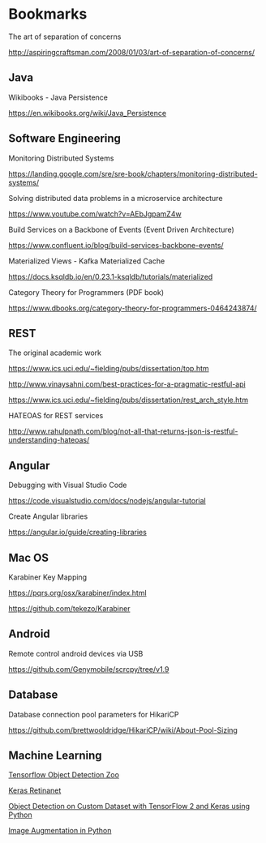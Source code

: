 Bookmarks
=========
The art of separation of concerns

http://aspiringcraftsman.com/2008/01/03/art-of-separation-of-concerns/

Java
----
Wikibooks - Java Persistence

https://en.wikibooks.org/wiki/Java_Persistence

Software Engineering
--------------------
Monitoring Distributed Systems

https://landing.google.com/sre/sre-book/chapters/monitoring-distributed-systems/


Solving distributed data problems in a microservice architecture

https://www.youtube.com/watch?v=AEbJgpamZ4w


Build Services on a Backbone of Events (Event Driven Architecture)

https://www.confluent.io/blog/build-services-backbone-events/


Materialized Views - Kafka Materialized Cache

https://docs.ksqldb.io/en/0.23.1-ksqldb/tutorials/materialized


Category Theory for Programmers (PDF book)

https://www.dbooks.org/category-theory-for-programmers-0464243874/


REST
----
The original academic work

https://www.ics.uci.edu/~fielding/pubs/dissertation/top.htm

http://www.vinaysahni.com/best-practices-for-a-pragmatic-restful-api

https://www.ics.uci.edu/~fielding/pubs/dissertation/rest_arch_style.htm

HATEOAS for REST services

http://www.rahulpnath.com/blog/not-all-that-returns-json-is-restful-understanding-hateoas/

Angular
-------
Debugging with Visual Studio Code

https://code.visualstudio.com/docs/nodejs/angular-tutorial

Create Angular libraries

https://angular.io/guide/creating-libraries

Mac OS
------
Karabiner Key Mapping

https://pqrs.org/osx/karabiner/index.html

https://github.com/tekezo/Karabiner

Android
-------
Remote control android devices via USB

https://github.com/Genymobile/scrcpy/tree/v1.9


Database
--------
Database connection pool parameters for HikariCP

https://github.com/brettwooldridge/HikariCP/wiki/About-Pool-Sizing


Machine Learning
----------------

[Tensorflow Object Detection Zoo](https://github.com/tensorflow/models/blob/master/research/object_detection/g3doc/detection_model_zoo.md)

[Keras Retinanet](https://github.com/fizyr/keras-retinanet)

[Object Detection on Custom Dataset with TensorFlow 2 and Keras using Python](https://www.curiousily.com/posts/object-detection-on-custom-dataset-with-tensorflow-2-and-keras-using-python/)

[Image Augmentation in Python](https://github.com/aleju/imgaug)

